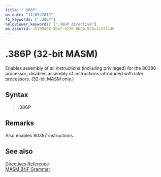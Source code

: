 ```yaml
---
title: ".386P"
ms.date: "11/05/2019"
f1_keywords: [".386P"]
helpviewer_keywords: [".386P directive"]
ms.assetid: 15199091-3bb7-4270-bb9b-878c1c2f2146
---
```

# .386P (32-bit MASM)

Enables assembly of all instructions (including privileged) for the 80386 processor; disables assembly of instructions introduced with later processors. (32-bit MASM only.)

## Syntax

> **.386P**

## Remarks

Also enables 80387 instructions.

## See also

[Directives Reference](directives-reference.md)\
[MASM BNF Grammar](masm-bnf-grammar.md)

